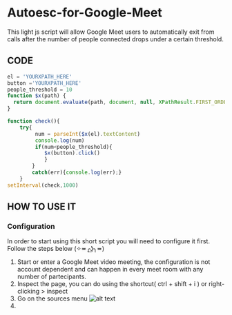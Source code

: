 # Autoesc-for-Google-Meet
This light js script will allow Google Meet users to automatically exit from calls after the number of people connected drops under a certain threshold. 
## CODE
```javascript
el = 'YOURXPATH_HERE'
button ='YOURXPATH_HERE'
people_threshold = 10
function $x(path) {
  return document.evaluate(path, document, null, XPathResult.FIRST_ORDERED_NODE_TYPE, null).singleNodeValue;
}

function check(){
    try{
         num = parseInt($x(el).textContent)
         console.log(num)
         if(num<people_threshold){
            $x(button).click()
            }
        }
        catch(err){console.log(err);}
    }
setInterval(check,1000)
```
## HOW TO USE IT 
### Configuration  
In order to start using this short script you will need to configure it first. Follow the steps below (✧≖╭͜ʖ╮≖)
1. Start or enter a Google Meet video meeting, the configuration is not account dependent and can happen in every meet room  with any number of partecipants. 
2. Inspect the page, you can do using the shortcut( ctrl + shift + i ) or right-clicking > inspect
3. Go on the sources menu
![alt text](https://i.imgur.com/h26Upb8.png)
4. 
  


